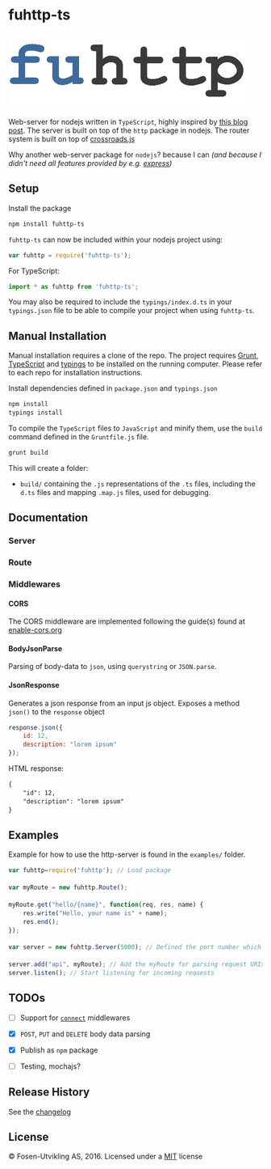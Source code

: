 # fuhttp-ts

![fuhttp](./media/fuhttp.png "fuhttp-ts logo")

Web-server for nodejs written in `TypeScript`, highly inspired by [this blog post](https://nodejs.org/en/docs/guides/anatomy-of-an-http-transaction/). The server is built on top of the `http` package in nodejs. The router system is built on top of [crossroads.js](https://github.com/millermedeiros/crossroads.js)

Why another web-server package for `nodejs`? because I can _(and because I didn't need all features provided by e.g. [express](https://github.com/expressjs/express))_

## Setup

Install the package

```bash
npm install fuhttp-ts
```

`fuhttp-ts` can now be included within your nodejs project using:

```js
var fuhttp = require('fuhttp-ts');
```

For TypeScript:

```ts
import * as fuhttp from 'fuhttp-ts';
```

You may also be required to include the `typings/index.d.ts` in your `typings.json` file to be able to compile your project when using `fuhttp-ts`.


## Manual Installation

Manual installation requires a clone of the repo.
The project requires [Grunt](https://github.com/gruntjs/grunt), [TypeScript](https://github.com/Microsoft/TypeScript) and [typings](https://github.com/typings/typings) to be installed on the running computer. Please refer to each repo for installation instructions.

Install dependencies defined in `package.json` and `typings.json`

```bash
npm install
typings install
```

To compile the `TypeScript` files to `JavaScript` and minify them, use the `build` command defined in the `Gruntfile.js` file.

```bash
grunt build
```

This will create a folder:

- `build/` containing the `.js` representations of the `.ts` files, including the `d.ts` files and mapping `.map.js` files, used for debugging.


## Documentation

### Server

### Route

### Middlewares

#### CORS

The CORS middleware are implemented following the guide(s) found at [enable-cors.org](http://enable-cors.org)

#### BodyJsonParse

Parsing of body-data to `json`, using `querystring` or `JSON.parse`.

#### JsonResponse

Generates a json response from an input js object. Exposes a method `json()` to the `response` object

```js
response.json({
    id: 12,
    description: "lorem ipsum"
});
```

HTML response:

```html
{
    "id": 12,
    "description": "lorem ipsum"
}
```

## Examples

Example for how to use the http-server is found in the `examples/` folder.

```js
var fuhttp=require('fuhttp'); // Load package

var myRoute = new fuhttp.Route();

myRoute.get("hello/{name}", function(req, res, name) {
    res.write("Hello, your name is" + name);
    res.end();
});

var server = new fuhttp.Server(5000); // Defined the port number which the http-server should accept connections

server.add("api", myRoute); // Add the myRoute for parsing request URIs and call appropriate route
server.listen(); // Start listening for incoming requests
```

## TODOs

- [ ] Support for [`connect`](https://github.com/senchalabs/connect) middlewares
- [x] `POST`, `PUT` and `DELETE` body data parsing
- [x] Publish as `npm` package
- [ ] Testing, mochajs?


## Release History

See the [changelog](CHANGELOG.md)

## License

© Fosen-Utvikling AS, 2016. Licensed under a [MIT](LICENSE) license
